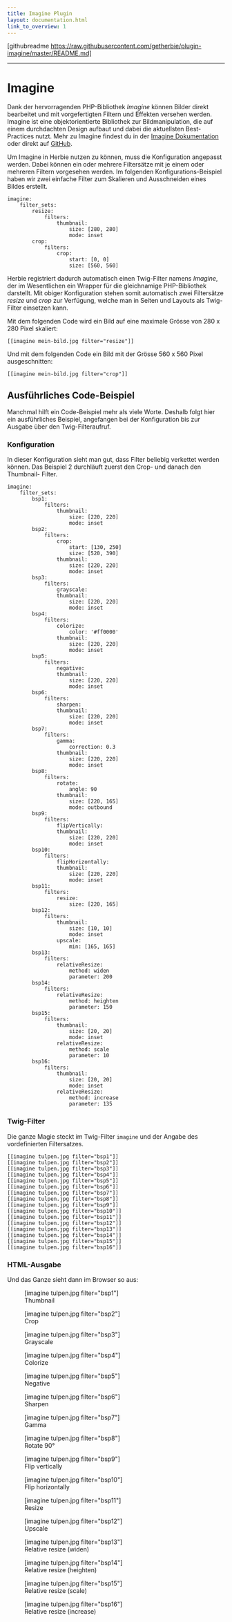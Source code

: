 ```yaml
---
title: Imagine Plugin
layout: documentation.html
link_to_overview: 1
---
```


[githubreadme https://raw.githubusercontent.com/getherbie/plugin-imagine/master/README.md]

<hr>

# Imagine

Dank der hervorragenden PHP-Bibliothek *Imagine* können Bilder direkt bearbeitet
und mit vorgefertigten Filtern und Effekten versehen werden. Imagine ist eine
objektorientierte Bibliothek zur Bildmanipulation, die auf einem durchdachten
Design aufbaut und dabei die aktuellsten Best-Practices nutzt. Mehr zu Imagine
findest du in der [Imagine Dokumentation][1] oder direkt auf [GitHub][2].

Um Imagine in Herbie nutzen zu können, muss die Konfiguration angepasst werden.
Dabei können ein oder mehrere Filtersätze mit je einem oder mehreren Filtern
vorgesehen werden. Im folgenden Konfigurations-Beispiel haben wir zwei einfache
Filter zum Skalieren und Ausschneiden eines Bildes erstellt.

    imagine:
        filter_sets:
            resize:
                filters:
                    thumbnail:
                        size: [280, 280]
                        mode: inset
            crop:
                filters:
                    crop:
                        start: [0, 0]
                        size: [560, 560]

Herbie registriert dadurch automatisch einen Twig-Filter namens *Imagine*, der
im Wesentlichen ein Wrapper für die gleichnamige PHP-Bibliothek darstellt. Mit
obiger Konfiguration stehen somit automatisch zwei Filtersätze *resize* und
*crop* zur Verfügung, welche man in Seiten und Layouts als Twig-Filter einsetzen
kann.

Mit dem folgenden Code wird ein Bild auf eine maximale Grösse von 280 x 280
Pixel skaliert:

    [[imagine mein-bild.jpg filter="resize"]]

Und mit dem folgenden Code ein Bild mit der Grösse 560 x 560 Pixel
ausgeschnitten:

    [[imagine mein-bild.jpg filter="crop"]]


## Ausführliches Code-Beispiel

Manchmal hilft ein Code-Beispiel mehr als viele Worte. Deshalb folgt hier ein
ausführliches Beispiel, angefangen bei der Konfiguration bis zur Ausgabe über
den Twig-Filteraufruf.

### Konfiguration

In dieser Konfiguration sieht man gut, dass Filter beliebig verkettet werden
können. Das Beispiel 2 durchläuft zuerst den Crop- und danach den Thumbnail-
Filter.

    imagine:
        filter_sets:
            bsp1:
                filters:
                    thumbnail:
                        size: [220, 220]
                        mode: inset
            bsp2:
                filters:
                    crop:
                        start: [130, 250]
                        size: [520, 390]
                    thumbnail:
                        size: [220, 220]
                        mode: inset
            bsp3:
                filters:
                    grayscale:
                    thumbnail:
                        size: [220, 220]
                        mode: inset
            bsp4:
                filters:
                    colorize:
                        color: '#ff0000'
                    thumbnail:
                        size: [220, 220]
                        mode: inset
            bsp5:
                filters:
                    negative:
                    thumbnail:
                        size: [220, 220]
                        mode: inset
            bsp6:
                filters:
                    sharpen:
                    thumbnail:
                        size: [220, 220]
                        mode: inset
            bsp7:
                filters:
                    gamma:
                        correction: 0.3
                    thumbnail:
                        size: [220, 220]
                        mode: inset
            bsp8:
                filters:
                    rotate:
                        angle: 90
                    thumbnail:
                        size: [220, 165]
                        mode: outbound
            bsp9:
                filters:
                    flipVertically:
                    thumbnail:
                        size: [220, 220]
                        mode: inset
            bsp10:
                filters:
                    flipHorizontally:
                    thumbnail:
                        size: [220, 220]
                        mode: inset
            bsp11:
                filters:
                    resize:
                        size: [220, 165]
            bsp12:
                filters:
                    thumbnail:
                        size: [10, 10]
                        mode: inset
                    upscale:
                        min: [165, 165]
            bsp13:
                filters:
                    relativeResize:
                        method: widen
                        parameter: 200
            bsp14:
                filters:
                    relativeResize:
                        method: heighten
                        parameter: 150
            bsp15:
                filters:
                    thumbnail:
                        size: [20, 20]
                        mode: inset
                    relativeResize:
                        method: scale
                        parameter: 10
            bsp16:
                filters:
                    thumbnail:
                        size: [20, 20]
                        mode: inset
                    relativeResize:
                        method: increase
                        parameter: 135


### Twig-Filter

Die ganze Magie steckt im Twig-Filter `imagine` und der Angabe des
vordefinierten Filtersatzes.

    [[imagine tulpen.jpg filter="bsp1"]]
    [[imagine tulpen.jpg filter="bsp2"]]
    [[imagine tulpen.jpg filter="bsp3"]]
    [[imagine tulpen.jpg filter="bsp4"]]
    [[imagine tulpen.jpg filter="bsp5"]]
    [[imagine tulpen.jpg filter="bsp6"]]
    [[imagine tulpen.jpg filter="bsp7"]]
    [[imagine tulpen.jpg filter="bsp8"]]
    [[imagine tulpen.jpg filter="bsp9"]]
    [[imagine tulpen.jpg filter="bsp10"]]
    [[imagine tulpen.jpg filter="bsp11"]]
    [[imagine tulpen.jpg filter="bsp12"]]
    [[imagine tulpen.jpg filter="bsp13"]]
    [[imagine tulpen.jpg filter="bsp14"]]
    [[imagine tulpen.jpg filter="bsp15"]]
    [[imagine tulpen.jpg filter="bsp16"]]


### HTML-Ausgabe

Und das Ganze sieht dann im Browser so aus:

<div class="gallery">
<figure>[imagine tulpen.jpg filter="bsp1"]<figcaption>Thumbnail</figcaption></figure>
<figure>[imagine tulpen.jpg filter="bsp2"]<figcaption>Crop</figcaption></figure>
<figure>[imagine tulpen.jpg filter="bsp3"]<figcaption>Grayscale</figcaption></figure>
<figure>[imagine tulpen.jpg filter="bsp4"]<figcaption>Colorize</figcaption></figure>
<figure>[imagine tulpen.jpg filter="bsp5"]<figcaption>Negative</figcaption></figure>
<figure>[imagine tulpen.jpg filter="bsp6"]<figcaption>Sharpen</figcaption></figure>
<figure>[imagine tulpen.jpg filter="bsp7"]<figcaption>Gamma</figcaption></figure>
<figure>[imagine tulpen.jpg filter="bsp8"]<figcaption>Rotate 90°</figcaption></figure>
<figure>[imagine tulpen.jpg filter="bsp9"]<figcaption>Flip vertically</figcaption></figure>
<figure>[imagine tulpen.jpg filter="bsp10"]<figcaption>Flip horizontally</figcaption></figure>
<figure>[imagine tulpen.jpg filter="bsp11"]<figcaption>Resize</figcaption></figure>
<figure>[imagine tulpen.jpg filter="bsp12"]<figcaption>Upscale</figcaption></figure>
<figure>[imagine tulpen.jpg filter="bsp13"]<figcaption>Relative resize (widen)</figcaption></figure>
<figure>[imagine tulpen.jpg filter="bsp14"]<figcaption>Relative resize (heighten)</figcaption></figure>
<figure>[imagine tulpen.jpg filter="bsp15"]<figcaption>Relative resize (scale)</figcaption></figure>
<figure>[imagine tulpen.jpg filter="bsp16"]<figcaption>Relative resize (increase)</figcaption></figure>
</div>


[1]: http://imagine.readthedocs.org
[2]: https://github.com/avalanche123/Imagine
